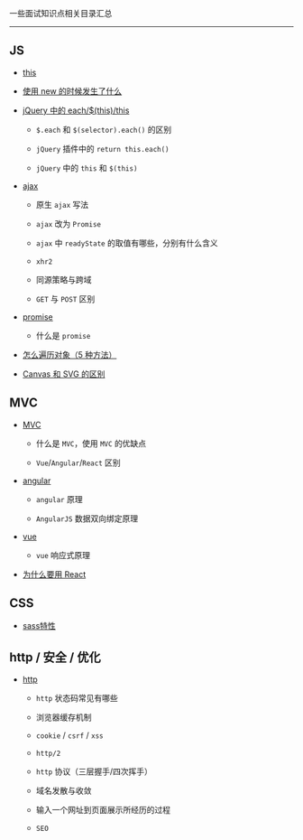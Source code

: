 一些面试知识点相关目录汇总

----

## JS

* [this](https://github.com/hanekaoru/WebLearningNotes/blob/master/面试/js/this.md)


* [使用 new 的时候发生了什么](https://github.com/hanekaoru/WebLearningNotes/blob/master/面试/js/new.md)


* [jQuery 中的 each/$(this)/this](https://github.com/hanekaoru/WebLearningNotes/blob/master/面试/js/each.md)

  * ```$.each``` 和 ```$(selector).each()``` 的区别

  * ```jQuery``` 插件中的 ```return this.each()```

  * ```jQuery``` 中的 ```this``` 和 ```$(this)```



* [ajax](https://github.com/hanekaoru/WebLearningNotes/blob/master/面试/js/ajax.md)

  * 原生 ```ajax``` 写法

  * ```ajax``` 改为 ```Promise```

  * ```ajax``` 中 ```readyState``` 的取值有哪些，分别有什么含义

  * ```xhr2```

  * 同源策略与跨域

  * ```GET``` 与 ```POST``` 区别


* [promise](https://github.com/hanekaoru/WebLearningNotes/blob/master/面试/js/promise.md)

  * 什么是 ```promise```

* [怎么遍历对象（5 种方法）](https://github.com/hanekaoru/WebLearningNotes/blob/master/面试/js/遍历对象的方法.md)

* [Canvas 和 SVG 的区别](https://github.com/hanekaoru/WebLearningNotes/blob/master/面试/js/canvas.md)






## MVC

* [MVC](https://github.com/hanekaoru/WebLearningNotes/blob/master/面试/mvc/mvc.md)

  * 什么是 ```MVC```，使用 ```MVC``` 的优缺点

  * ```Vue```/```Angular```/```React``` 区别


* [angular](https://github.com/hanekaoru/WebLearningNotes/blob/master/面试/mvc/angular.md)

  * ```angular``` 原理

  * ```AngularJS``` 数据双向绑定原理

* [vue](https://github.com/hanekaoru/WebLearningNotes/blob/master/面试/mvc/vue.md)

  * ```vue``` 响应式原理

* [为什么要用 React](https://github.com/hanekaoru/WebLearningNotes/blob/master/面试/mvc/react.md)






## CSS

* [sass特性](https://github.com/hanekaoru/WebLearningNotes/blob/master/面试/css/sass.md)









## http / 安全 / 优化

* [http](https://github.com/hanekaoru/WebLearningNotes/blob/master/面试/http/http.md)

  * ```http``` 状态码常见有哪些

  * 浏览器缓存机制

  * ```cookie``` / ```csrf``` / ```xss```

  * ``````http/2``````

  * ```http``` 协议（三层握手/四次挥手）

  * 域名发散与收敛

  * 输入一个网址到页面展示所经历的过程

  * ```SEO```
